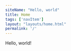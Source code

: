 ```yaml
---
siteName: "Hello, world"
title: Home
tags: ['navItem']
layout: "layouts/home.html"
permalink: '/'
---
```


Hello, world!